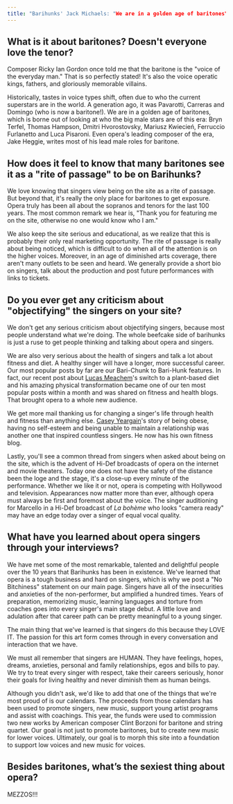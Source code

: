 ```yaml
---
title: "Barihunks' Jack Michaels: "We are in a golden age of baritones""
---
```


## What is it about baritones? Doesn't everyone love the tenor?

Composer Ricky Ian Gordon once told me that the baritone is the "voice of the everyday man." That is so perfectly stated! It's also the voice operatic kings, fathers, and gloriously memorable villains. 

Historically, tastes in voice types shift, often due to who the current superstars are in the world. A generation ago, it was Pavarotti, Carreras and Domingo (who is now a baritone!). We are in a golden age of baritones, which is borne out of looking at who the big male stars are of this era: Bryn Terfel, Thomas Hampson, Dmitri Hvorostovsky, Mariusz Kwiecień, Ferruccio Furlanetto and Luca Pisaroni. Even opera's leading composer of the era, Jake Heggie, writes most of his lead male roles for baritone. 

## How does it feel to know that many baritones see it as a "rite of passage" to be on Barihunks?

We love knowing that singers view being on the site as a rite of passage. But beyond that, it's really the only place for baritones to get exposure. Opera truly has been all about the sopranos and tenors for the last 100 years. The most common remark we hear is, "Thank you for featuring me on the site, otherwise no one would know who I am." 

We also keep the site serious and educational, as we realize that this is probably their only real marketing opportunity. The rite of passage is really about being noticed, which is difficult to do when all of the attention is on the higher voices. Moreover, in an age of diminished arts coverage, there aren't many outlets to be seen and heard. We generally provide a short bio on singers, talk about the production and post future performances with links to tickets. 

## Do you ever get any criticism about "objectifying" the singers on your site?

We don't get any serious criticism about objectifying singers, because most people understand what we're doing. The whole beefcake side of barihunks is just a ruse to get people thinking and talking about opera and singers. 

We are also very serious about the health of singers and talk a lot about fitness and diet. A healthy singer will have a longer, more successful career. Our most popular posts by far are our Bari-Chunk to Bari-Hunk features. In fact, our recent post about [Lucas Meachem](http://barihunks.blogspot.co.uk/2016/10/how-plant-based-diet-transformed-lucas.html)'s switch to a plant-based diet and his amazing physical transformation became one of our ten most popular posts within a month and was shared on fitness and health blogs. That brought opera to a whole new audience. 

We get more mail thanking us for changing a singer's life through health and fitness than anything else. [Casey Yeargain](http://barihunks.blogspot.co.uk/2014/01/kasey-yeargain-another-inspirational.html?spref=tw)'s story of being obese, having no self-esteem and being unable to maintain a relationship was another one that inspired countless singers. He now has his own fitness blog.

Lastly, you'll see a common thread from singers when asked about being on the site, which is the advent of Hi-Def broadcasts of opera on the internet and movie theaters. Today one does not have the safety of the distance been the loge and the stage, it's a close-up every minute of the performance. Whether we like it or not, opera is competing with Hollywood and television. Appearances now matter more than ever, although opera must always be first and foremost about the voice. The singer auditioning for Marcello in a Hi-Def broadcast of *La bohème* who looks "camera ready" may have an edge today over a singer of equal vocal quality.

## What have you learned about opera singers through your interviews?

We have met some of the most remarkable, talented and delightful people over the 10 years that Barihunks has been in existence. We've learned that opera is a tough business and hard on singers, which is why we post a "No Bitchiness" statement on our main page. Singers have all of the insecurities and anxieties of the non-performer, but amplified a hundred times. Years of preparation, memorizing music, learning languages and torture from coaches goes into every singer's main stage debut. A little love and adulation after that career path can be pretty meaningful to a young singer. 

The main thing that we've learned is that singers do this because they LOVE IT. The passion for this art form comes through in every conversation and interaction that we have. 

We must all remember that singers are HUMAN. They have feelings, hopes, dreams, anxieties, personal and family relationships, egos and bills to pay. We try to treat every singer with respect, take their careers seriously, honor their goals for living healthy and never diminish them as human beings. 

Although you didn't ask, we'd like to add that one of the things that we're most proud of is our calendars. The proceeds from those calendars has been used to promote singers, new music, support young artist programs and assist with coachings. This year, the funds were used to commission two new works by American composer Clint Borzoni for baritone and string quartet. Our goal is not just to promote baritones, but to create new music for lower voices. Ultimately, our goal is to morph this site into a foundation to support low voices and new music for voices.   

## Besides baritones, what’s the sexiest thing about opera?

MEZZOS!!!
